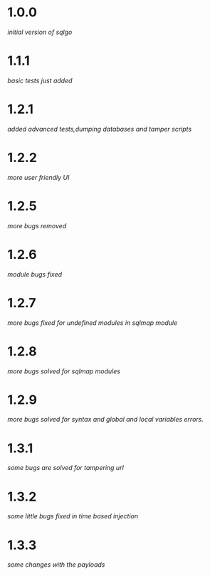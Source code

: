 # 1.0.0
*initial version of sqlgo*
# 1.1.1
*basic tests just added*
# 1.2.1
*added advanced tests,dumping databases and tamper scripts*
# 1.2.2
*more user friendly UI*
# 1.2.5
*more bugs removed*
# 1.2.6
*module bugs fixed*
# 1.2.7
*more bugs fixed for undefined modules in sqlmap module*
# 1.2.8
*more bugs solved for sqlmap modules*
# 1.2.9
*more bugs solved for syntax and global and local variables errors.*
# 1.3.1
*some bugs are solved for tampering url*
# 1.3.2
*some little bugs fixed in time based injection*
# 1.3.3
*some changes with the payloads*
